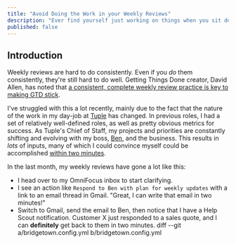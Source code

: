 ```yaml
---
title: "Avoid Doing the Work in your Weekly Reviews"
description: "Ever find yourself just working on things when you sit down to do a Weekly Review? I've got some strategies to help."
published: false
---
```


## Introduction

Weekly reviews are hard to do consistently. Even if you *do* them consistently, they're still hard to do well. Getting Things Done creator, David Allen, has noted that [a consistent, complete weekly review practice is key to making GTD stick](https://youtu.be/5r_vlIbBrRc?t=97).

I've struggled with this a lot recently, mainly due to the fact that the nature of the work in my day-job at [Tuple](https://tuple.app) has changed. In previous roles, I had a set of relatively well-defined roles, as well as pretty obvious metrics for success. As Tuple's Chief of Staff, my projects and priorities are constantly shifting and evolving with my boss, [Ben](https://twitter.com/r00k), and the business. This results in *lots* of inputs, many of which I could convince myself could be accomplished [within two minutes](https://gettingthingsdone.com/2020/05/the-two-minute-rule-2).

In the last month, my weekly reviews have gone a lot like this:

- I head over to my OmniFocus inbox to start clarifying.
- I see an action like `Respond to Ben with plan for weekly updates` with a link to an email thread in Gmail. "Great, I can write that email in two minutes!"
- Switch to Gmail, send the email to Ben, then notice that I have a Help Scout notification. Customer X just responded to a sales quote, and I can **definitely** get back to them in two minutes.
diff --git a/bridgetown.config.yml b/bridgetown.config.yml
